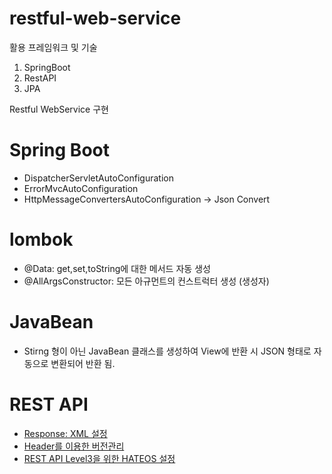 # restful-web-service

활용 프레임워크 및 기술 
1. SpringBoot 
2. RestAPI 
3. JPA 

Restful WebService 구현

# Spring Boot
- DispatcherServletAutoConfiguration 
- ErrorMvcAutoConfiguration
- HttpMessageConvertersAutoConfiguration -> Json Convert

# lombok 
  - @Data: get,set,toString에 대한 메서드 자동 생성 
  - @AllArgsConstructor: 모든 아규먼트의 컨스트럭터 생성 (생성자)
  
# JavaBean 
  - Stirng 형이 아닌 JavaBean 클래스를 생성하여 View에 반환 시 JSON 형태로 자동으로 변환되어 반환 됨.  



# REST API
- [Response: XML 설정](https://tmkim.tistory.com/5)
- [Header를 이용한 버전관리](https://tmkim.tistory.com/4)
- [REST API Level3을 위한 HATEOS 설정](https://tmkim.tistory.com/6)


